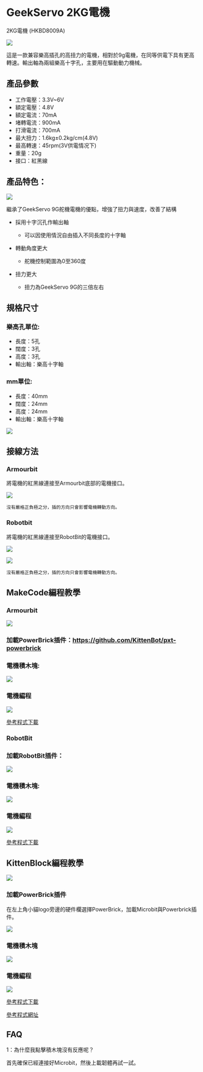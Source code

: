 # GeekServo 2KG電機

2KG電機 (HKBD8009A)

![](./images/image--010.png)

這是一款兼容樂高插孔的高扭力的電機，相對於9g電機，在同等供電下具有更高轉速。輸出軸為兩組樂高十字孔，主要用在驅動動力機械。

## 產品參數

- 工作電壓：3.3V~6V
- 額定電壓：4.8V
- 額定電流：70mA
- 堵轉電流：900mA   
- 打滑電流：700mA
- 最大扭力：1.6kg±0.2kg/cm(4.8V)
- 最高轉速：45rpm(3V供電情况下)
- 重量：20g
- 接口：紅黑線

## 產品特色：

![](./images/2kg_1.jpg)

繼承了GeekServo 9G舵機電機的優點，增強了扭力與速度，改善了結構

- 採用十字沉孔作輸出軸
    - 可以因使用情況自由插入不同長度的十字軸

- 轉動角度更大
    - 舵機控制範圍為0至360度

- 扭力更大
    - 扭力為GeekServo 9G的三倍左右


## 規格尺寸

### 樂高孔單位:

- 長度：5孔
- 闊度：3孔
- 高度：3孔
- 輸出軸：樂高十字軸

### mm單位:

- 長度：40mm
- 闊度：24mm
- 高度：24mm
- 輸出軸：樂高十字軸

![](./images/0111.png)

## 接線方法

### Armourbit

將電機的紅黑線連接至Armourbit底部的電機接口。

![](./images/2kmotorCon.jpg)

    沒有嚴格正負極之分，插的方向只會影響電機轉動方向。
    
### Robotbit

將電機的紅黑線連接至RobotBit的電機接口。

![](./images/2kmotorConRB.jpg)

![](./images/2kmotorConRB1.jpg)

    沒有嚴格正負極之分，插的方向只會影響電機轉動方向。

## MakeCode編程教學

### Armourbit

![](./images/mcbanner.png)

### 加載PowerBrick插件：https://github.com/KittenBot/pxt-powerbrick

### 電機積木塊:

![](./images/2kmotorblocks.png)

### 電機編程

![](./images/2kmotorcode.png)

[參考程式下載](https://bit.ly/PowerbrickM11_01Hex)

### RobotBit

### 加載RobotBit插件：

![](./images/robotbitExtension.png)

### 電機積木塊:

![](./images/2kmotorblocks_rb.png)

### 電機編程

![](./images/2kmotorcode_rb.png)

[參考程式下載](https://bit.ly/PowerbrickM11_01Hex)

## KittenBlock編程教學

![](./images/kbbanner.png)

### 加載PowerBrick插件

在左上角小貓logo旁邊的硬件欄選擇PowerBrick，加載Microbit與Powerbrick插件。

![](./images/addextension.png)

### 電機積木塊

![](./images/2kkbmotorblocks.png)

### 電機編程

![](./images/2kkbmotor.png)

[參考程式下載](https://bit.ly/PowerbrickM11_01sb3)

[參考程式網址](https://makecode.microbit.org/_RYHivyayYL4q)

## FAQ

1：為什麼我點擊積木塊沒有反應呢？

首先確保已經連接好Microbit，然後上載韌體再試一試。